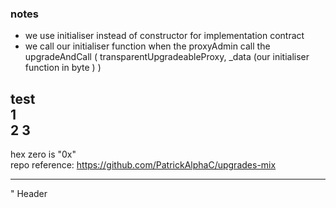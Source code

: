### notes
- we use initialiser instead of constructor for implementation contract
- we call our initialiser function when the proxyAdmin call the upgradeAndCall ( transparentUpgradeableProxy, _data (our initialiser function in byte ) ) 

test  
1   
2 
3
---
hex zero is "0x"  
repo reference: https://github.com/PatrickAlphaC/upgrades-mix

---
" Header